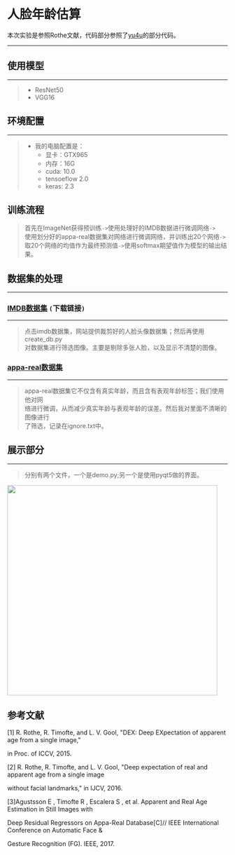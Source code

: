 # 人脸年龄估算
本次实验是参照Rothe文献，代码部分参照了[yu4u](https://github.com/yu4u/age-gender-estimation)的部分代码。

---
## 使用模型

---
>* ResNet50
>* VGG16

## 环境配置

---
> * 我的电脑配置是：
>    * 显卡：GTX965
>    * 内存：16G
>    * cuda: 10.0
>    * tensoeflow 2.0
>    * keras: 2.3

## 训练流程

>首先在ImageNet获得预训练`->`使用处理好的IMDB数据进行微调网络`->`  
使用划分好的appa-real数据集对网络进行微调网络，并训练出20个网络`->`  
取20个网络的均值作为最终预测值`->`使用softmax期望值作为模型的输出结果。

## 数据集的处理

---
### [IMDB数据集](https://data.vision.ee.ethz.ch/cvl/rrothe/imdb-wiki/) `(`下载链接`)`

---
>点击imdb数据集，网站提供裁剪好的人脸头像数据集；然后再使用create_db.py  
对数据集进行筛选图像。主要是剔除多张人脸，以及显示不清楚的图像。

### [appa-real数据集](http://chalearnlap.cvc.uab.es/dataset/26/description/)

---
>appa-real数据集它不仅含有真实年龄，而且含有表观年龄标签；我们使用他对网  
络进行微调，从而减少真实年龄与表观年龄的误差。然后我对里面不清晰的图像进行  
了筛选，记录在ignore.txt中。

## 展示部分

---
>分别有两个文件，一个是demo.py;另一个是使用pyqt5做的界面。

<img src="https://github.com/nablejohne/age_estimate/tree/master/ui/demo.jpg" width="480px">


## 参考文献
[1] R. Rothe, R. Timofte, and L. V. Gool, "DEX: Deep EXpectation of apparent age from a single image,"  

in Proc. of ICCV, 2015.

[2] R. Rothe, R. Timofte, and L. V. Gool, "Deep expectation of real and apparent age from a single image  

without facial landmarks," in IJCV, 2016.

[3]Agustsson E , Timofte R , Escalera S , et al. Apparent and Real Age Estimation in Still Images with  

Deep Residual Regressors on Appa-Real Database[C]// IEEE International Conference on Automatic Face &   

Gesture Recognition (FG). IEEE, 2017.



  